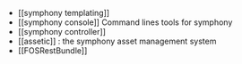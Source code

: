 * [[symphony templating]]
* [[symphony console]] Command lines tools for symphony
* [[symphony controller]] 
* [[assetic]] : the symphony asset management system
* [[FOSRestBundle]]